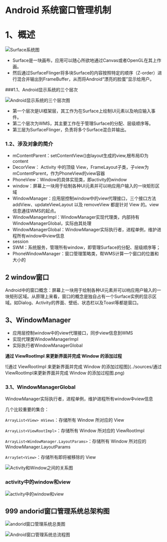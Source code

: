 # Android 系统窗口管理机制

# 1、概述

![Surface系统图](../sources/Surface系统图.png)

- Surface是一块画布，应用可以随心所欲地通过Canvas或者OpenGL在其上作画。
- 然后通过SurfaceFlinger将多块Surface的内容按照特定的顺序（Z-order）进行混合并输出到FrameBuffer，从而将Android“漂亮的脸蛋”显示给用户。

###1.1、Android显示系统的三个层次

![Android显示系统的三个层次图](../sources/Android显示系统的三个层次图.jpeg)

- 第一个层次是UI框架层，其工作为在Surface上绘制UI元素以及响应输入事件。
- 第二个层次为WMS，其主要工作在于管理Surface的分配、层级顺序等。
- 第三层为SurfaceFlinger，负责将多个Surface混合并输出。

### 1.2、涉及对象的简介

-  mContentParent：setContentView()由layout生成的view,根布局ID为content
-  DecorView： Activity 中的顶级 View，FrameLayout子类，子view为mContentParent，作为PhoneView的view容器
-  PhoneView：Window的具体实现类，即activity的window
-  window：屏幕上一块用于绘制各种UI元素并可以响应用户输入的一块矩形区域
-  WindowManager：应用层控制window中的view代理接口，三个接口方法 addView、updateViewLayout 以及 removeView 都是针对 View 的。view信息通往WMS的起点。
-  WindowManagerImpl：WindowManager实现代理类，内部持有WindowManagerGlobal，实际由其处理
-  WindowManagerGlobal：WindowManager实际执行者，进程单例，维护进程所有window中view信息
-  session
-  SWM：系统服务，管理所有window，即管理Surface的分配、层级顺序等；
- PhoneWindowManager：窗口管理策略类，帮WMS计算一个窗口的位置和大小的

## 2 window窗口

Android中的窗口概念：屏幕上一块用于绘制各种UI元素并可以响应用户输入的一块矩形区域。从原理上来看，窗口的概念是独自占有一个Surface实例的显示区域。如Dialog、Activity的界面、壁纸、状态栏以及Toast等都是窗口。

## 3、WindowManager

- 应用层控制window中的view代理接口，同步view信息到WMS
- 实现代理类WindowManagerImpl
- 实际执行者WindowManagerGlobal

**通过 ViewRootImpl 来更新界面并完成 Window 的添加过程**

![通过 ViewRootImpl 来更新界面并完成 Window 的添加过程图](../sources/通过ViewRootImpl来更新界面并完成 Window 的添加过程图.png)

### 3.1、WindowManagerGlobal

WindowManager实际执行者，进程单例，维护进程所有window中view信息

几个比较重要的集合：

`ArrayList<View> mViews`：存储所有 Window 所对应的 View

 `ArrayList<ViewRootImpl>`：存储所有 Window 所对应的 ViewRootImpl

 `ArrayList<WindowManager.LayoutParams>`：存储所有 Window 所对应的 WindowManager.LayoutParams

 `ArraySet<View>`：存储所有即将被移除的 View

 ![Activity和Window之间的关系图](../sources/Activity和Window之间的关系图.png)

### activity中的window和view

![activity中的window和view](../sources/activity中的window和view.jpeg)




## 999 andorid窗口管理系统总架构图

![andorid窗口管理系统总类图](../sources/andorid窗口管理系统总类图.png)



![Android窗口管理系统总流程图](../sources/Android窗口管理系统总流程图.png)